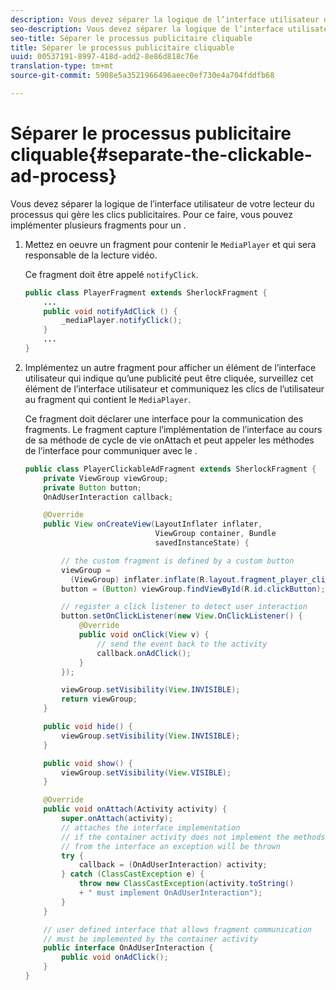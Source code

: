 ```yaml
---
description: Vous devez séparer la logique de l’interface utilisateur de votre lecteur du processus qui gère les clics publicitaires. Pour ce faire, vous pouvez implémenter plusieurs fragments pour un  .
seo-description: Vous devez séparer la logique de l’interface utilisateur de votre lecteur du processus qui gère les clics publicitaires. Pour ce faire, vous pouvez implémenter plusieurs fragments pour un  .
seo-title: Séparer le processus publicitaire cliquable
title: Séparer le processus publicitaire cliquable
uuid: 00537191-8997-418d-add2-8e86d818c76e
translation-type: tm+mt
source-git-commit: 5908e5a3521966496aeec0ef730e4a704fddfb68

---
```



# Séparer le processus publicitaire cliquable{#separate-the-clickable-ad-process}

Vous devez séparer la logique de l’interface utilisateur de votre lecteur du processus qui gère les clics publicitaires. Pour ce faire, vous pouvez implémenter plusieurs fragments pour un  .

1. Mettez en oeuvre un fragment pour contenir le `MediaPlayer` et qui sera responsable de la lecture vidéo.

   Ce fragment doit être appelé `notifyClick`.

   ```java
   public class PlayerFragment extends SherlockFragment { 
       ... 
       public void notifyAdClick () { 
           _mediaPlayer.notifyClick(); 
       } 
       ... 
   } 
   ```

1. Implémentez un autre fragment pour afficher un élément de l’interface utilisateur qui indique qu’une publicité peut être cliquée, surveillez cet élément de l’interface utilisateur et communiquez les clics de l’utilisateur au fragment qui contient le `MediaPlayer`.

   Ce fragment doit déclarer une interface pour la communication des fragments. Le fragment capture l’implémentation de l’interface au cours de sa méthode de cycle de vie onAttach et peut appeler les méthodes de l’interface pour communiquer avec le  .

   ```java
   public class PlayerClickableAdFragment extends SherlockFragment { 
       private ViewGroup viewGroup; 
       private Button button; 
       OnAdUserInteraction callback; 
   
       @Override 
       public View onCreateView(LayoutInflater inflater,  
                                ViewGroup container, Bundle 
                                savedInstanceState) { 
   
           // the custom fragment is defined by a custom button 
           viewGroup =  
             (ViewGroup) inflater.inflate(R.layout.fragment_player_clickable_ad, container, false); 
           button = (Button) viewGroup.findViewById(R.id.clickButton); 
   
           // register a click listener to detect user interaction 
           button.setOnClickListener(new View.OnClickListener() { 
               @Override 
               public void onClick(View v) { 
                   // send the event back to the activity 
                   callback.onAdClick(); 
               } 
           }); 
   
           viewGroup.setVisibility(View.INVISIBLE); 
           return viewGroup; 
       } 
   
       public void hide() { 
           viewGroup.setVisibility(View.INVISIBLE); 
       } 
   
       public void show() { 
           viewGroup.setVisibility(View.VISIBLE);  
       } 
   
       @Override 
       public void onAttach(Activity activity) { 
           super.onAttach(activity); 
           // attaches the interface implementation 
           // if the container activity does not implement the methods  
           // from the interface an exception will be thrown 
           try { 
               callback = (OnAdUserInteraction) activity; 
           } catch (ClassCastException e) { 
               throw new ClassCastException(activity.toString() 
               + " must implement OnAdUserInteraction"); 
           }  
       } 
   
       // user defined interface that allows fragment communication 
       // must be implemented by the container activity 
       public interface OnAdUserInteraction { 
           public void onAdClick(); 
       } 
   } 
   ```

